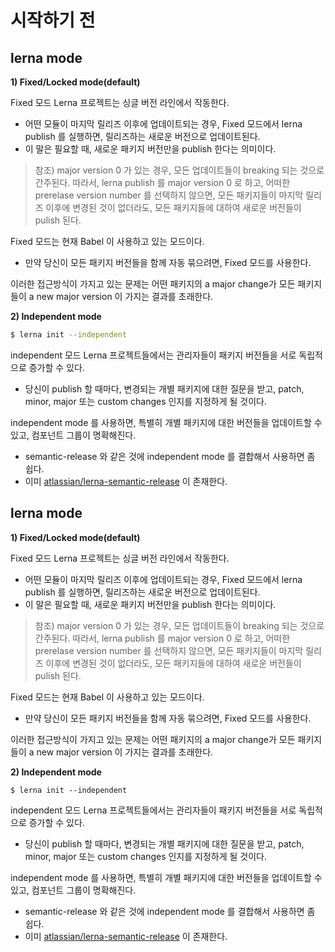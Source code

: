 # 시작하기 전

## lerna mode

**1) Fixed/Locked mode(default)**

Fixed 모드 Lerna 프로젝트는 싱글 버전 라인에서 작동한다.

- 어떤 모듈이 마지막 릴리즈 이후에 업데이트되는 경우, Fixed 모드에서 lerna publish 를 실행하면, 릴리즈하는 새로운 버전으로 업데이트된다.
- 이 말은 필요할 때, 새로운 패키지 버전만을 publish 한다는 의미이다.

> 참조) major version 0 가 있는 경우, 모든 업데이트들이 breaking 되는 것으로 간주된다. 따라서, lerna publish 를 major version 0 로 하고, 어떠한 prerelase version number 를 선택하지 않으면, 모든 패키지들이 마지막 릴리즈 이후에 변경된 것이 없더라도, 모든 패키지들에 대하여 새로운 버전들이 pulish 된다.

Fixed 모드는 현재 Babel 이 사용하고 있는 모드이다.

- 만약 당신이 모든 패키지 버전들을 함께 자동 묶으려면, Fixed 모드를 사용한다.

이러한 접근방식이 가지고 있는 문제는 어떤 패키지의 a major change가 모든 패키지들이 a new major version 이 가지는 결과를 초래한다.

**2) Independent mode**

```sh
$ lerna init --independent
```

independent 모드 Lerna 프로젝트들에서는 관리자들이 패키지 버전들을 서로 독립적으로 증가할 수 있다.

- 당신이 publish 할 때마다, 변경되는 개별 패키지에 대한 질문을 받고, patch, minor, major 또는 custom changes 인지를 지정하게 될 것이다.

independent mode 를 사용하면, 특별히 개별 패키지에 대한 버전들을 업데이트할 수 있고, 컴포넌트 그룹이 명확해진다.

- semantic-release 와 같은 것에 independent mode 를 결합해서 사용하면 좀 쉽다.
- 이미 [atlassian/lerna-semantic-release](https://github.com/atlassian/lerna-semantic-release) 이 존재한다.

## lerna mode

**1) Fixed/Locked mode(default)**

Fixed 모드 Lerna 프로젝트는 싱글 버전 라인에서 작동한다.

- 어떤 모듈이 마지막 릴리즈 이후에 업데이트되는 경우, Fixed 모드에서 lerna publish 를 실행하면, 릴리즈하는 새로운 버전으로 업데이트된다.
- 이 말은 필요할 때, 새로운 패키지 버전만을 publish 한다는 의미이다.

> 참조) major version 0 가 있는 경우, 모든 업데이트들이 breaking 되는 것으로 간주된다. 따라서, lerna publish 를 major version 0 로 하고, 어떠한 prerelase version number 를 선택하지 않으면, 모든 패키지들이 마지막 릴리즈 이후에 변경된 것이 없더라도, 모든 패키지들에 대하여 새로운 버전들이 pulish 된다.

Fixed 모드는 현재 Babel 이 사용하고 있는 모드이다.

- 만약 당신이 모든 패키지 버전들을 함께 자동 묶으려면, Fixed 모드를 사용한다.

이러한 접근방식이 가지고 있는 문제는 어떤 패키지의 a major change가 모든 패키지들이 a new major version 이 가지는 결과를 초래한다.

**2) Independent mode**

```
$ lerna init --independent
```

independent 모드 Lerna 프로젝트들에서는 관리자들이 패키지 버전들을 서로 독립적으로 증가할 수 있다.

- 당신이 publish 할 때마다, 변경되는 개별 패키지에 대한 질문을 받고, patch, minor, major 또는 custom changes 인지를 지정하게 될 것이다.

independent mode 를 사용하면, 특별히 개별 패키지에 대한 버전들을 업데이트할 수 있고, 컴포넌트 그룹이 명확해진다.

- semantic-release 와 같은 것에 independent mode 를 결합해서 사용하면 좀 쉽다.
- 이미 [atlassian/lerna-semantic-release](https://github.com/atlassian/lerna-semantic-release) 이 존재한다.

